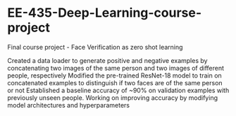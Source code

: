 # EE-435-Deep-Learning-course-project
Final course project - Face Verification as zero shot learning


Created a data loader to generate positive and negative examples by concatenating two images of the same person and two images of different people, respectively
Modified the pre-trained ResNet-18 model to train on concatenated examples to distinguish if two faces are of the same person or not
Established a baseline accuracy of ~90% on validation examples with previously unseen people. Working on improving accuracy by modifying model architectures and hyperparameters

